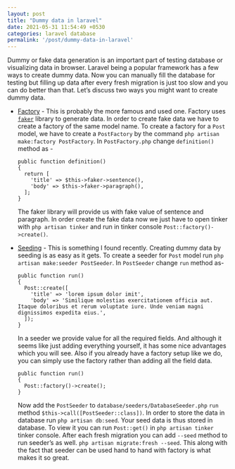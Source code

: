 ```yaml
---
layout: post
title: "Dummy data in laravel"
date: 2021-05-31 11:54:49 +0530
categories: laravel database
permalink: '/post/dummy-data-in-laravel'
---
```


Dummy or fake data generation is an important part of testing database or visualizing data in browser. Laravel being a popular framework has a few ways to create dummy data. Now you can manually fill the database for testing but filling up data after every fresh migration is just too slow and you can do better than that. Let’s discuss two ways you might want to create dummy data.

- [Factory](https://laravel.com/docs/8.x/database-testing#defining-model-factories) -
  This is probably the more famous and used one. Factory uses [`faker`](https://fakerphp.github.io/formatters/) library to generate data. In order to create fake data we have to create a factory of the same model name. To create a factory for a `Post` model, we have to create a `PostFactory` by the command `php artisan make:factory PostFactory`. In `PostFactory.php` change `definition()` method as -
  ```
  public function definition()
  {
    return [
      'title' => $this->faker->sentence(),
      'body' => $this->faker->paragraph(),
    ];
  }
  ```
  The faker library will provide us with fake value of sentence and paragraph. In order create the fake data now we just have to open tinker with `php artisan tinker` and run in tinker console `Post::factory()->create()`.

- [Seeding](https://laravel.com/docs/8.x/seeding) -
  This is something I found recently. Creating dummy data by seeding is as easy as it gets. To create a seeder for `Post` model run `php artisan make:seeder PostSeeder`. In `PostSeeder` change `run` method as-
  ```
  public function run()
  {
    Post::create([
      'title' => 'lorem ipsum dolor imit',
      'body' => 'Similique molestias exercitationem officia aut. Itaque doloribus et rerum voluptate iure. Unde veniam magni dignissimos expedita eius.',
    ]);
  }
  ```
  In a seeder we provide value for all the required fields. And although it seems like just adding everything yourself, it has some nice advantages which you will see. Also if you already have a factory setup like we do, you can simply use the factory rather than adding all the field data.
  ```
  public function run()
  {
    Post::factory()->create();
  }
  ```
  Now add the `PostSeeder` to `database/seeders/DatabaseSeeder.php` `run` method `$this->call([PostSeeder::class])`. In order to store the data in database run `php artisan db:seed`. Your seed data is thus stored in database. To view it you can run `Post::get()` in `php artisan tinker` tinker console. After each fresh migration you can add `--seed` method to run seeder’s as well. `php artisan migrate:fresh --seed`. This along with the fact that seeder can be used hand to hand with factory is what makes it so great.